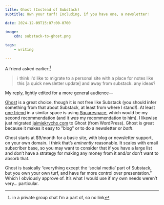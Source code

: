 ```yaml
---
title: Ghost (Instead of Substack)
subtitle: Own your turf! Including, if you have one, a newsletter!

date: 2024-12-09T15:07:00-0700

image:
    cdn: substack-to-ghost.png

tags:
    - writing

---
```


A friend asked earlier:[^chat]

> i think i'd like to migrate to a personal site with a place for notes like this \[a quick newsletter update] and away from substack. any ideas?

My reply, lightly edited for a more general audience—

[Ghost][g] is a great choice, though it is not free like Substack (you should infer something from that about Substack, at least from where I stand!). At least [one friend][b] in a similar space is using [Squarespace][s], which would be my second recommendation (and it *was* my recommendation to him). I likewise just migrated [jaimiekrycho.com][j] to Ghost (from WordPress). Ghost is great because it makes it easy to "blog" or to do a newsletter or *both*.

[g]: http://ghost.org/
[b]: https://www.bradeast.org
[s]: https://www.squarespace.com/
[j]: http://jaimiekrycho.com/

Ghost starts at $9/month for a basic site, with blog or newsletter support, on your own domain. I think that’s *eminently* reasonable. It scales with email subscriber base, so you may want to consider that if you have a large list and don’t have a strategy for making any money from it and/or don’t want to absorb that.

Ghost is basically “everything except the ‘social media’ part of Substack, but you own your own turf, and have far more control over presentation.” Which I obviously approve of. It’s what I would use if my own needs weren’t very… particular.

[^chat]: in a private group chat I’m a part of, so no link
